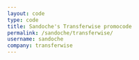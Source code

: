 ```yaml
---
layout: code
type: code
title: Sandoche's Transferwise promocode
permalink: /sandoche/transferwise/
username: sandoche
company: transferwise
---
```

